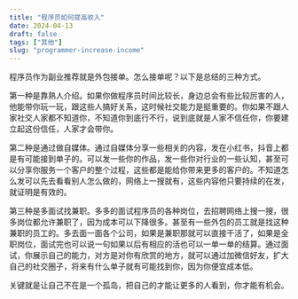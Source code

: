 ```yaml
---
title: "程序员如何提高收入"
date: 2024-04-13
draft: false
tags: ["其他"]
slug: "programmer-increase-income"
---
```


程序员作为副业推荐就是外包接单。怎么接单呢？以下是总结的三种方式。

第一种是靠熟人介绍。如果你做程序员时间比较长，身边总会有些比较厉害的人，他能带你玩一玩，跟这些人搞好关系，这时候社交能力是挺重要的。你如果不跟人家社交人家都不知道你，不知道你到底行不行，说到底就是人家不信任你，你要建立起这份信任，人家才会带你。

第二种是通过做自媒体。通过自媒体分享一些相关的内容，发在小红书，抖音上都是有可能接到单子的。可以发一些你的作品，发一些你对行业的一些认知，甚至可以分享你服务一个客户的整个过程，这些都是能给你带来更多的客户的。不知道怎么发可以先去看看别人怎么做的，网络上一搜就有，这些内容他只要持续的在发，就证明是有效的。

第三种是多面试找兼职。多多的面试程序员的各种岗位，去招聘网络上搜一搜，很多岗位都允许兼职了，因为成本可以下降很多。甚至有一些外包的员工就是找这种兼职的员工的。多去面一面各个公司，如果是兼职那就可以直接干活了，如果是全职岗位，面试完也可以说一句如果以后有相应的活也可以一单一单的结算。通过面试，你展示自己的能力，对方是对你有欣赏的地方，就可以通过加微信好友，扩大自己的社交圈子，将来有什么单子就有可能找到你，因为你便宜成本低。

关键就是让自己不在是一个孤岛，把自己的才能让更多的人看到，你才能有机会。

